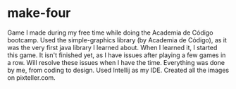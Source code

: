 # make-four
Game I made during my free time while doing the Academia de Código bootcamp.
Used the simple-graphics library (by Academia de Código), as it was the very first java library I learned about. When I learned it, I started this game. It isn't finished yet, as I have issues after playing a few games in a row. Will resolve these issues when I have the time.
Everything was done by me, from coding to design. 
Used Intellij as my IDE.
Created all the images on pixteller.com.

